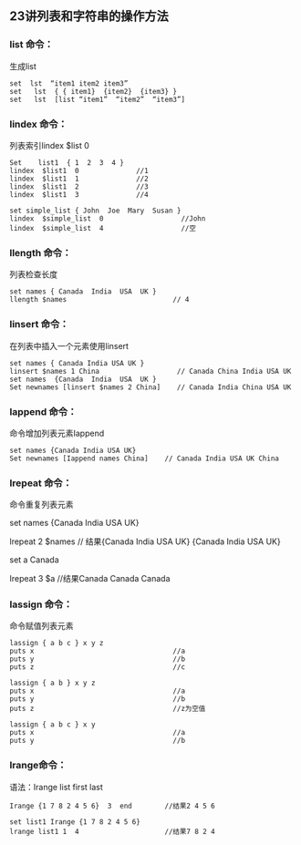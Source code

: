 ## 23讲列表和字符串的操作方法

### list 命令：

生成list

```
set  lst  “item1 item2 item3”
set   lst  { { item1}  {item2}  {item3} }
set   lst  [list “item1”  “item2”  “item3”]
```

### lindex 命令：

列表索引lindex  $list  0 

```
Set    list1  { 1  2  3  4 }
lindex  $list1  0              //1
lindex  $list1  1              //2
lindex  $list1  2              //3
lindex  $list1  3              //4
```



```
set simple_list { John  Joe  Mary  Susan }
lindex  $simple_list  0                   //John
lindex  $simple_list  4                   //空
```

### llength 命令：

列表检查长度

```
set names { Canada  India  USA  UK }
llength $names                          // 4
```

### linsert 命令：

在列表中插入一个元素使用linsert

```
set names { Canada India USA UK }
linsert $names 1 China                   // Canada China India USA UK
set names  {Canada  India  USA  UK }
Set newnames [linsert $names 2 China]    // Canada India China USA UK
```

### Iappend 命令：

命令增加列表元素Iappend 

```
set names {Canada India USA UK}
Set newnames [Iappend names China]    // Canada India USA UK China
```

### Irepeat 命令：

命令重复列表元素

set names {Canada India USA UK}

lrepeat  2 $names   // 结果{Canada India USA UK} {Canada India USA UK}

set a Canada

Irepeat  3  $a       //结果Canada Canada Canada

### Iassign 命令：

命令赋值列表元素

```
lassign { a b c } x y z     
puts x                                  //a
puts y                                  //b
puts z                                  //c
 
lassign { a b } x y z 
puts x                                  //a
puts y                                  //b
puts z                                  //z为空值

lassign { a b c } x y 
puts x                                  //a
puts y                                  //b
```

### Irange命令：

语法：Irange list first last

```
Irange {1 7 8 2 4 5 6}  3  end        //结果2 4 5 6
```

```
set list1 Irange {1 7 8 2 4 5 6} 
lrange list1 1  4                     //结果7 8 2 4
```

